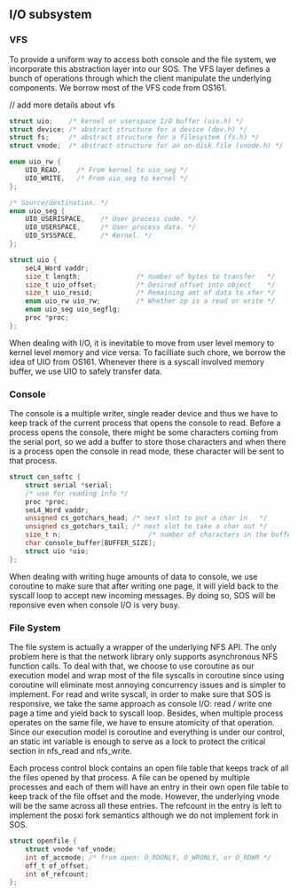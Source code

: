 ## I/O subsystem

### VFS 

To provide a uniform way to access both console and the file system, we incorporate this abstraction layer into our SOS. The VFS layer defines a bunch of operations through which the client manipulate the underlying components. We borrow most of the VFS code from OS161.

// add more details about vfs

```c
struct uio;    /* kernel or userspace I/O buffer (uio.h) */
struct device; /* abstract structure for a device (dev.h) */
struct fs;     /* abstract structure for a filesystem (fs.h) */
struct vnode;  /* abstract structure for an on-disk file (vnode.h) */
```

```c
enum uio_rw {
    UIO_READ,    /* From kernel to uio_seg */
    UIO_WRITE,   /* From uio_seg to kernel */
};

/* Source/destination. */
enum uio_seg {
    UIO_USERISPACE,    /* User process code. */
    UIO_USERSPACE,     /* User process data. */
    UIO_SYSSPACE,      /* Kernel. */
};

struct uio {
    seL4_Word vaddr;
    size_t length;              /* number of bytes to transfer   */
    size_t uio_offset;          /* Desired offset into object    */
    size_t uio_resid;           /* Remaining amt of data to xfer */
    enum uio_rw uio_rw;         /* Whether op is a read or write */
    enum uio_seg uio_segflg;
    proc *proc;
};
```

When dealing with I/O, it is inevitable to move from user level memory to kernel level memory and vice versa. To facilliate such chore, we borrow the idea of UIO from OS161. Whenever there is a syscall involved memory buffer, we use UIO to safely transfer data.  

### Console

The console is a multiple writer, single reader device and thus we have to keep track of the current process that opens the console to read. Before a process opens the console, there might be some characters coming from the serial port, so  we add a buffer to store those characters and when there is a process open the console in read mode, these character will be sent to that process. 

```c
struct con_softc {
    struct serial *serial;
    /* use for reading info */
    proc *proc;
    seL4_Word vaddr;
    unsigned cs_gotchars_head; /* next slot to put a char in   */
    unsigned cs_gotchars_tail; /* next slot to take a char out */
    size_t n;                      /* number of characters in the buffer */
    char console_buffer[BUFFER_SIZE];
    struct uio *uio;
};
```

When dealing with writing huge amounts of data to console, we use coroutine to make sure that after writing one page, it will yield back to the syscall loop to accept new incoming messages. By doing so, SOS will be reponsive even when console I/O is very busy.

### File System

The file system is actually a wrapper of the underlying NFS API. The only problem here is that the network library only supports asynchronous NFS function calls. To deal with that, we choose to use coroutine as our execution model and wrap most of the file syscalls in coroutine since using coroutine will eliminate most annoying concurrency issues and is simpler to implement. For read and write syscall, in order to make sure that SOS is responsive, we take the same approach as console I/O: read / write one page a time and yield back to syscall loop. Besides, when multiple process operates on the same file, we have to ensure atomicity of that operation. Since our execution model is coroutine and everything is under our control, an static int variable is enough to serve as a lock to protect the critical section in nfs_read and nfs_write.

Each process control block contains an open file table that keeps track of all the files opened by that process. A file can be opened by multiple processes and each of them will have an entry in their own open file table to keep track of the file offset and the mode. However, the underlying vnode will be the same across all these entries. The refcount in the entry is left to implement the posxi fork semantics although  we do not implement fork in SOS.  

```c
struct openfile {
    struct vnode *of_vnode;
    int of_accmode; /* from open: O_RDONLY, O_WRONLY, or O_RDWR */
    off_t of_offset;
    int of_refcount;
};
```

